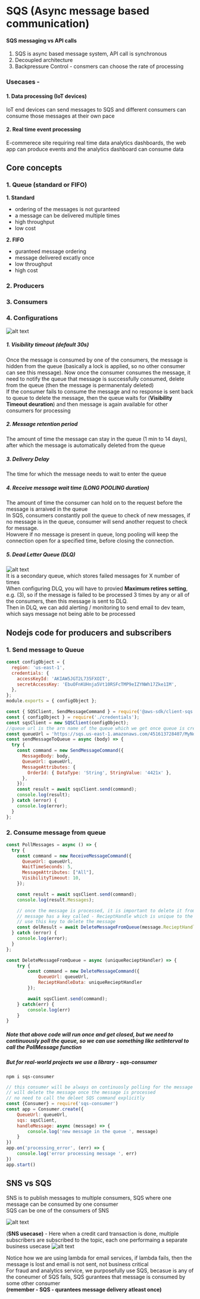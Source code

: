 # SQS (Async message based communication)

#### SQS messaging vs API calls
1. SQS is async based message system, API call is synchronous
2. Decoupled architecture
3. Backpressure Control - consmers can choose the rate of processing

### Usecases - 
#### 1. Data processing (IoT devices)
IoT end devices can send messages to SQS and different consumers can consume those messages at their own pace
#### 2. Real time event processing  
E-commerece site requiring real time data analytics dashboards, the web app can produce events and the analytics dashboard can consume data

## Core concepts

### 1. Queue (standard or FIFO)
**1. Standard**  
 - ordering of the messages is not guranteed
 - a message can be delivered multiple times
 - high throughput
 - low cost

**2. FIFO**
 - guranteed message ordering
 - message delivered excatly once
 - low throughput
 - high cost

### 2. Producers 

### 3. Consumers

### 4. Configurations  
![alt text](PNG/SQS2.PNG "Title")  

##### 1. Visibility timeout (default 30s)
Once the message is consumed by one of the consumers, the message is hidden from the queue (basically a lock is applied, so no other consumer can see this message). 
Now once the consumer consumes the message, it need to notify the queue that message is successfully consumed, delete from the queue (then the message is permanentaly deleted)  
If the consumer fails to consume the message and no response is sent back to queue to delete the message, then the queue waits for (**Visibility Timeout deuration**) and then message is again available for other consumers for processing

##### 2. Message retention period
The amount of time the message can stay in the queue (1 min to 14 days), after which the message is automatically deleted from the queue

##### 3. Delivery Delay
The time for which the message needs to wait to enter the queue

##### 4. Receive message wait time (LONG POOLING duration)
The amount of time the consumer can hold on to the request before the message is arraived in the queue  
In SQS, consumers constantly poll the queue to check of new messages, if no message is in the queue, consumer will send another request to check for message.  
Howvere if no message is present in queue, long pooling will keep the connection open for a specified time, before closing the connection.

##### 5. Dead Letter Queue (DLQ)
![alt text](PNG/SQS2.PNG "Title")  
It is a secondary queue, which stores failed messages for X number of times  
When configuring DLQ, you will have to provied **Maximum retires setting**, e.g. (3), so if the message is failed to be processed 3 times by any or all of the consumers, then this message is sent to DLQ.  
Then in DLQ, we can add alerting / monitoring to send email to dev team, which says message not being able to be processed 

## Nodejs code for producers and subscribers

### 1. Send message to Queue  

```javascript
const configObject = {
  region: 'us-east-1',
  credentials: {
    accessKeyId: 'AKIAW5JGT2L735FXOIT',
    secretAccessKey: 'EbuOFnKUHnja5Vt10RSFcTMP9eIZYNWh17Zke1IM',
  },
};
module.exports = { configObject };
```

```javascript
const { SQSClient, SendMessageCommand } = require('@aws-sdk/client-sqs');
const { configObject } = require('./credentials');
const sqsClient = new SQSClient(configObject);
//queue url is the arn name of the queue which we get once queue is created in AWS console
const queueUrl = 'https://sqs.us-east-1.amazonaws.com/451613728407/MyNodeQueue';
const sendMessageToQueue = async (body) => {
  try {
    const command = new SendMessageCommand({
      MessageBody: body,
      QueueUrl: queueUrl,
      MessageAttributes: {
        OrderId: { DataType: 'String', StringValue: '4421x' },
      },
    });
    const result = await sqsClient.send(command);
    console.log(result);
  } catch (error) {
    console.log(error);
  }
};
```

### 2. Consume message from queue

```javascript
const PollMessages = async () => {
  try {
    const command = new ReceiveMessageCommand({
      QueueUrl: queueUrl,
      WaitTimeSeconds: 5,
      MessageAttributes: ["All"],
      VisibilityTimeout: 10,
    });

    const result = await sqsClient.send(command);
    console.log(result.Messages);

    // once the message is processed, it is important to delete it from the queue
    // message has a key called - RecieptHandle which is unique to the message
    // use this key to delete the message
    const delResult = await DeleteMessageFromQueue(message.RecieptHandle)
  } catch (error) {
    console.log(error);
  }
};

const DeleteMessageFromQueue = async (uniqueRecieptHandler) => {
    try {
        const command = new DeleteMessageCommand({
            QueueUrl: queueUrl,
            RecieptHandleData: uniqueRecieptHandler
        });

        await sqsClient.send(command);
    } catch(err) {
        console.log(err)
    }
}
```

##### Note that above code will run once and get closed, but we need to continuously poll the queue, so we can use something like setInterval to call the PollMessage function
##### But for real-world projects we use a library - sqs-consumer

```npm i sqs-consumer``` 

```javascript
// this consumer will be always on continuosly polling for the message
// will delete the message once the message is processed
// no need to call the deleet SQS command explicitly
const {Consumer} = require('sqs-consumer')
const app = Consumer.create({
    QueueUrl: queueUrl,
    sqs: sqsClient,
    handleMessage: async (message) => {
        console.log('new message in the queue ', message)
    }
})
app.on('processing_error', (err) => {
    console.log('error processing message ', err)
})
app.start()
```

## SNS vs SQS

SNS is to publish messages to multiple consumers, SQS where one message can be consumed by one consumer  
SQS can be one of the consumers of SNS

![alt text](PNG/SNS1.PNG "Title") 

(**SNS usecase)** - Here when a credit card transaction is done, multiple subscribers are subscribed to the topic, each one performaing a separate business usecase
![alt text](PNG/SNS2.PNG "Title") 

Notice how we are using lambda for email services, if lambda fails, then the message is lost and email is not sent, not business critical  
For fraud and analytics service, we purposefully use SQS, becasue is any of the coneumer of SQS fails, SQS gurantees that message is consumed by some other consumer  
**(remember - SQS - qurantees message delivery atleast once)**
